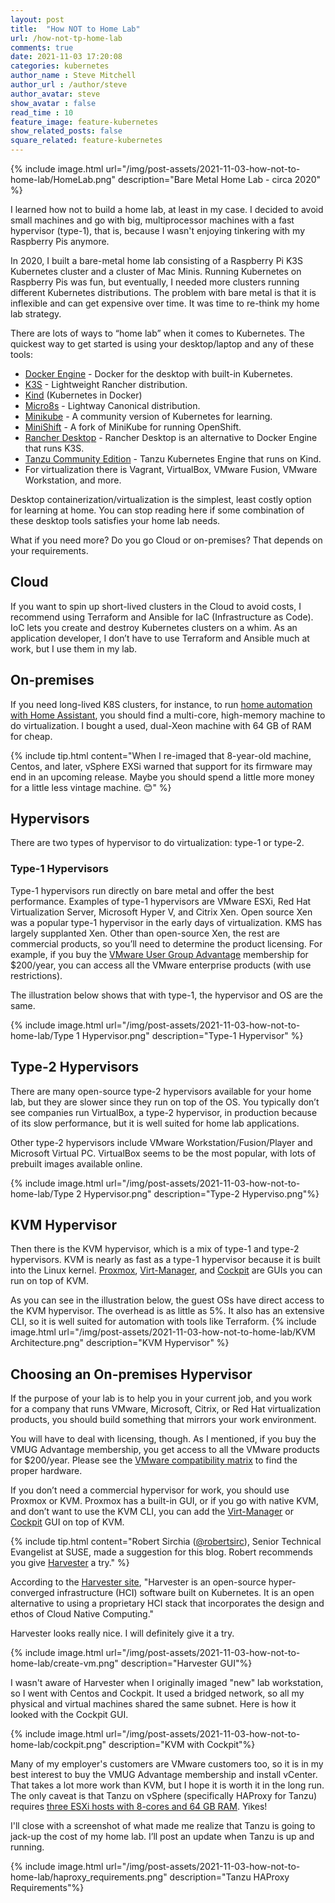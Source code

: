 ```yaml
---
layout: post
title:  "How NOT to Home Lab"
url: /how-not-tp-home-lab
comments: true
date: 2021-11-03 17:20:08
categories: kubernetes
author_name : Steve Mitchell
author_url : /author/steve
author_avatar: steve
show_avatar : false
read_time : 10
feature_image: feature-kubernetes
show_related_posts: false
square_related: feature-kubernetes
---
```

{% include image.html url="/img/post-assets/2021-11-03-how-not-to-home-lab/HomeLab.png" description="Bare Metal Home Lab - circa 2020" %}

I learned how not to build a home lab, at least in my case. I decided to avoid small machines and go with big, multiprocessor machines with a fast hypervisor (type-1), that is, because I wasn't enjoying tinkering with my Raspberry Pis anymore.

In 2020, I built a bare-metal home lab consisting of a Raspberry Pi K3S Kubernetes cluster and a cluster of Mac Minis. Running Kubernetes on Raspberry Pis was fun, but eventually, I needed more clusters running different Kubernetes distributions. The problem with bare metal is that it is inflexible and can get expensive over time. It was time to re-think my home lab strategy.

There are lots of ways to “home lab” when it comes to Kubernetes. The quickest way to get started is using your desktop/laptop and any of these tools:

* <a href="https://birthday.play-with-docker.com/kubernetes-docker-desktop/">Docker Engine</a> - Docker for the desktop with built-in Kubernetes.
* <a href="https://k3s.io">K3S</a> - Lightweight Rancher distribution.
* <a href="https://kind.sigs.k8s.io">Kind</a> (Kubernetes in Docker)
* <a href="https://microk8s.io">Micro8s</a> - Lightway Canonical distribution.
* <a href="https://minikube.sigs.k8s.io/docs/start/">Minikube</a> - A community version of Kubernetes for learning. 
* <a href="https://github.com/minishift/minishift">MiniShift</a> - A fork of MiniKube for running OpenShift.
* <a href="https://rancherdesktop.io">Rancher Desktop</a> - Rancher Desktop is an alternative to Docker Engine that runs K3S.
* <a href="https://tanzucommunityedition.io">Tanzu Community Edition</a> - Tanzu Kubernetes Engine that runs on Kind.
* For virtualization there is Vagrant, VirtualBox, VMware Fusion, VMware Workstation, and more.

Desktop containerization/virtualization is the simplest, least costly option for learning at home. You can stop reading here if some combination of these desktop tools satisfies your home lab needs.

What if you need more? Do you go Cloud or on-premises? That depends on your requirements.
## Cloud
If you want to spin up short-lived clusters in the Cloud to avoid costs, I recommend using Terraform and Ansible for IaC (Infrastructure as Code). IoC lets you create and destroy Kubernetes clusters on a whim. As an application developer, I don’t have to use Terraform and Ansible much at work, but I use them in my lab.
## On-premises
If you need long-lived K8S clusters, for instance, to run <a href="https://www.youtube.com/watch?v=icyTnoonRqI">home automation with Home Assistant</a>, you should find a multi-core, high-memory machine to do virtualization. I bought a used, dual-Xeon machine with 64 GB of RAM for cheap. 

{% include tip.html content="When I re-imaged that 8-year-old machine, Centos, and later, vSphere EXSi warned that support for its firmware may end in an upcoming release. Maybe you should spend a little more money for a little less vintage machine. 😊" %}

## Hypervisors
There are two types of hypervisor to do virtualization: type-1 or type-2.
### Type-1 Hypervisors
Type-1 hypervisors run directly on bare metal and offer the best performance. Examples of type-1 hypervisors are VMware ESXi, Red Hat Virtualization Server, Microsoft Hyper V, and Citrix Xen. Open source Xen was a popular type-1 hypervisor in the early days of virtualization. KMS has largely supplanted Xen. Other than open-source Xen, the rest are commercial products, so you’ll need to determine the product licensing. For example, if you buy the <a href="https://www.vmug.com/membership/vmug-advantage-membership/">VMware User Group Advantage</a> membership for $200/year, you can access all the VMware enterprise products (with use restrictions).

The illustration below shows that with type-1, the hypervisor and OS are the same. 

{% include image.html url="/img/post-assets/2021-11-03-how-not-to-home-lab/Type 1 Hypervisor.png" description="Type-1 Hypervisor" %}
## Type-2 Hypervisors
There are many open-source type-2 hypervisors available for your home lab, but they are slower since they run on top of the OS.  You typically don’t see companies run VirtualBox, a type-2 hypervisor, in production because of its slow performance, but it is well suited for home lab applications. 

Other type-2 hypervisors include VMware Workstation/Fusion/Player and Microsoft Virtual PC. VirtualBox seems to be the most popular, with lots of prebuilt images available online.

{% include image.html url="/img/post-assets/2021-11-03-how-not-to-home-lab/Type 2 Hypervisor.png" description="Type-2 Hyperviso.png"%}
## KVM Hypervisor
Then there is the KVM hypervisor, which is a mix of type-1 and type-2 hypervisors. KVM is nearly as fast as a type-1 hypervisor because it is built into the Linux kernel. <a href="https://www.proxmox.com/en/">Proxmox</a>, <a href="https://virt-manager.org">Virt-Manager</a>, and <a href="https://cockpit-project.org">Cockpit</a> are GUIs you can run on top of KVM.

As you can see in the illustration below, the guest OSs have direct access to the KVM hypervisor. The overhead is as little as 5%. It also has an extensive CLI, so it is well suited for automation with tools like Terraform.
{% include image.html url="/img/post-assets/2021-11-03-how-not-to-home-lab/KVM Architecture.png" description="KVM Hypervisor" %}
## Choosing an On-premises Hypervisor
If the purpose of your lab is to help you in your current job, and you work for a company that runs VMware, Microsoft, Citrix, or Red Hat virtualization products, you should build something that mirrors your work environment. 

You will have to deal with licensing, though. As I mentioned, if you buy the VMUG Advantage membership, you get access to all the VMware products for $200/year. Please see the <a href="https://www.vmware.com/resources/compatibility/search.php">VMware compatibility matrix</a> to find the proper hardware.

If you don’t need a commercial hypervisor for work, you should use Proxmox or KVM. Proxmox has a built-in GUI, or if you go with native KVM, and don’t want to use the KVM CLI, you can add the <a href="https://virt-manager.org">Virt-Manager</a> or <a href="https://cockpit-project.org">Cockpit</a> GUI on top of KVM.

{% include tip.html content="Robert Sirchia (<a href='https://twitter.com/robertsirc'>@robertsirc</a>), Senior Technical Evangelist at SUSE, made a suggestion for this blog. Robert recommends you give <a href='https://community.suse.com/posts/harvester-intro-and-setup'>Harvester</a> a try." %}

According to the <a href="https://docs.harvesterhci.io">Harvester site</a>, "Harvester is an open-source hyper-converged infrastructure (HCI) software built on Kubernetes. It is an open alternative to using a proprietary HCI stack that incorporates the design and ethos of Cloud Native Computing."

Harvester looks really nice. I will definitely give it a try.

{% include image.html url="/img/post-assets/2021-11-03-how-not-to-home-lab/create-vm.png" description="Harvester GUI"%}

I wasn't aware of Harvester when I originally imaged "new" lab workstation, so I went with Centos and Cockpit. It used a bridged network, so all my physical and virtual machines shared the same subnet. Here is how it looked with the Cockpit GUI. 

{% include image.html url="/img/post-assets/2021-11-03-how-not-to-home-lab/cockpit.png" description="KVM with Cockpit"%}

Many of my employer's customers are VMware customers too, so it is in my best interest to buy the VMUG Advantage membership and install vCenter. That takes a lot more work than KVM, but I hope it is worth it in the long run. The only caveat is that Tanzu on vSphere (specifically HAProxy for Tanzu) requires <a href="https://docs.vmware.com/en/VMware-vSphere/7.0/vmware-vsphere-with-tanzu/GUID-C3048E95-6E9D-4AC3-BE96-44446D288A7D.html#GUID-C3048E95-6E9D-4AC3-BE96-44446D288A7D">three ESXi hosts with 8-cores and 64 GB RAM</a>. Yikes!

I'll close with a screenshot of what made me realize that Tanzu is going to jack-up the cost of my home lab. I’ll post an update when Tanzu is up and running.

{% include image.html url="/img/post-assets/2021-11-03-how-not-to-home-lab/haproxy_requirements.png" description="Tanzu HAProxy Requirements"%}
